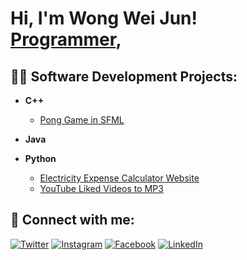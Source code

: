 <h1>Hi, I'm Wong Wei Jun! <br/><a href="https://github.com/SakaiDaBest">Programmer</a>, <a href="https://www.linkedin.com/in/"></a>

<h2>👨‍💻 Software Development Projects:</h2>

- <b>C++</b>
  - [Pong Game in SFML](https://github.com/SakaiDaBest/Pong-Game/)

- <b>Java</b>

- <b>Python</b>
  - [Electricity Expense Calculator Website](https://github.com/SakaiDaBest/WattSaver)
  - [YouTube Liked Videos to MP3](https://github.com/SakaiDaBest/YouTubeLikedVidsToMP3)


<h2> 🤳 Connect with me:</h2>

[![Twitter](https://img.shields.io/badge/X-000000?style=for-the-badge&logo=twitter&logoColor=white)](https://x.com/Saka4moto)
[![Instagram](https://img.shields.io/badge/Instagram-E4405F?style=for-the-badge&logo=instagram&logoColor=white)](https://www.instagram.com/weijun.wong.12/)
[![Facebook](https://img.shields.io/badge/Facebook-1877F2?style=for-the-badge&logo=facebook&logoColor=white)](https://www.facebook.com/weijun.wong.16/)
[![LinkedIn](https://img.shields.io/badge/LinkedIn-0A66C2?style=for-the-badge&logo=linkedin&logoColor=white)](https://www.linkedin.com/in/wei-jun-wong-507069357/)




